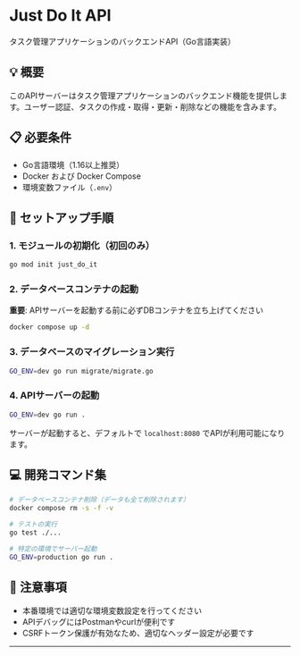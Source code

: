 
# Just Do It API

タスク管理アプリケーションのバックエンドAPI（Go言語実装）

## 💡 概要

このAPIサーバーはタスク管理アプリケーションのバックエンド機能を提供します。ユーザー認証、タスクの作成・取得・更新・削除などの機能を含みます。

## 📋 必要条件

- Go言語環境（1.16以上推奨）
- Docker および Docker Compose
- 環境変数ファイル（`.env`）

## 🚀 セットアップ手順

### 1. モジュールの初期化（初回のみ）

```bash
go mod init just_do_it
```

### 2. データベースコンテナの起動

**重要**: APIサーバーを起動する前に必ずDBコンテナを立ち上げてください

```bash
docker compose up -d
```

### 3. データベースのマイグレーション実行

```bash
GO_ENV=dev go run migrate/migrate.go
```

### 4. APIサーバーの起動

```bash
GO_ENV=dev go run .
```

サーバーが起動すると、デフォルトで `localhost:8080` でAPIが利用可能になります。

## 💻 開発コマンド集

```bash
# データベースコンテナ削除（データも全て削除されます）
docker compose rm -s -f -v

# テストの実行
go test ./...

# 特定の環境でサーバー起動
GO_ENV=production go run .
```

## 📝 注意事項

- 本番環境では適切な環境変数設定を行ってください
- APIデバッグにはPostmanやcurlが便利です
- CSRFトークン保護が有効なため、適切なヘッダー設定が必要です

---